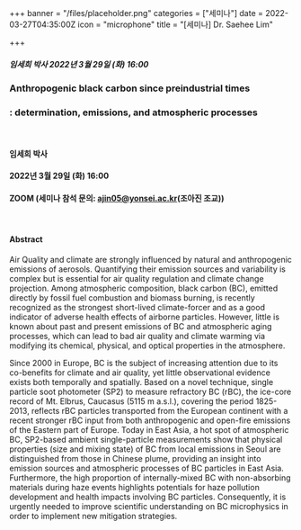 +++
banner = "/files/placeholder.png"
categories = ["세미나"]
date = 2022-03-27T04:35:00Z
icon = "microphone"
title = "[세미나] Dr. Saehee Lim"

+++
##### 임세희 박사 2022년 3월 29일 (화) 16:00

### Anthropogenic black carbon since preindustrial times

### : determination, emissions, and atmospheric processes

<br>

#### 임세희 박사

#### 2022년 3월 29일 (화) 16:00

#### ZOOM (세미나 참석 문의: ajin05@yonsei.ac.kr(조아진 조교))

<br>

#### Abstract

Air Quality and climate are strongly influenced by natural and anthropogenic emissions of aerosols. Quantifying their emission sources and variability is complex but is essential for air quality regulation and climate change projection. Among atmospheric composition, black carbon (BC), emitted directly by fossil fuel combustion and biomass burning, is recently recognized as the strongest short-lived climate-forcer and as a good indicator of adverse health effects of airborne particles. However, little is known about past and present emissions of BC and atmospheric aging processes, which can lead to bad air quality and climate warming via modifying its chemical, physical, and optical properties in the atmosphere.

Since 2000 in Europe, BC is the subject of increasing attention due to its co-benefits for climate and air quality, yet little observational evidence exists both temporally and spatially. Based on a novel technique, single particle soot photometer (SP2) to measure refractory BC (rBC), the ice-core record of Mt. Elbrus, Caucasus (5115 m a.s.l.), covering the period 1825-2013, reflects rBC particles transported from the European continent with a recent stronger rBC input from both anthropogenic and open-fire emissions of the Eastern part of Europe. Today in East Asia, a hot spot of atmospheric BC, SP2-based ambient single-particle measurements show that physical properties (size and mixing state) of BC from local emissions in Seoul are distinguished from those in Chinese plume, providing an insight into emission sources and atmospheric processes of BC particles in East Asia. Furthermore, the high proportion of internally-mixed BC with non-absorbing materials during haze events highlights potentials for haze pollution development and health impacts involving BC particles. Consequently, it is urgently needed to improve scientific understanding on BC microphysics in order to implement new mitigation strategies.